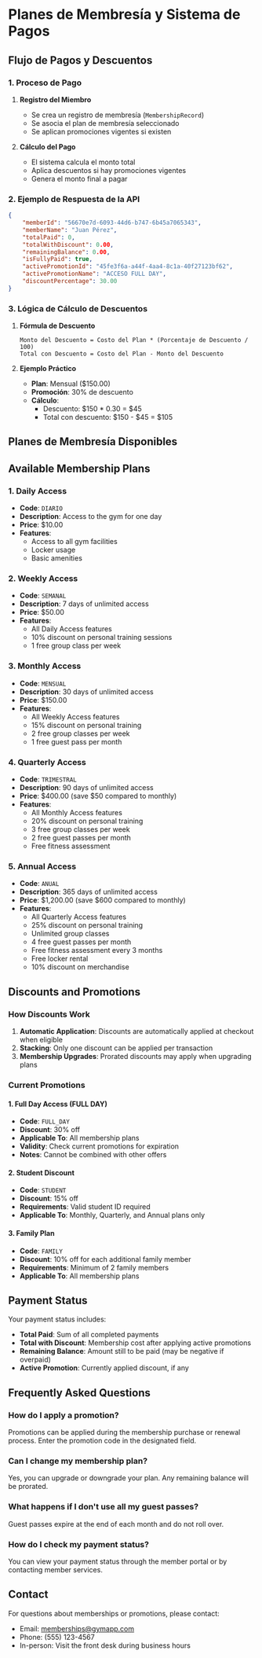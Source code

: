 # Planes de Membresía y Sistema de Pagos

## Flujo de Pagos y Descuentos

### 1. Proceso de Pago

1. **Registro del Miembro**
   - Se crea un registro de membresía (`MembershipRecord`)
   - Se asocia el plan de membresía seleccionado
   - Se aplican promociones vigentes si existen

2. **Cálculo del Pago**
   - El sistema calcula el monto total
   - Aplica descuentos si hay promociones vigentes
   - Genera el monto final a pagar

### 2. Ejemplo de Respuesta de la API

```json
{
    "memberId": "56670e7d-6093-44d6-b747-6b45a7065343",
    "memberName": "Juan Pérez",
    "totalPaid": 0,
    "totalWithDiscount": 0.00,
    "remainingBalance": 0.00,
    "isFullyPaid": true,
    "activePromotionId": "45fe3f6a-a44f-4aa4-8c1a-40f27123bf62",
    "activePromotionName": "ACCESO FULL DAY",
    "discountPercentage": 30.00
}
```

### 3. Lógica de Cálculo de Descuentos

1. **Fórmula de Descuento**
   ```
   Monto del Descuento = Costo del Plan * (Porcentaje de Descuento / 100)
   Total con Descuento = Costo del Plan - Monto del Descuento
   ```

2. **Ejemplo Práctico**
   - **Plan**: Mensual ($150.00)
   - **Promoción**: 30% de descuento
   - **Cálculo**:
     - Descuento: $150 * 0.30 = $45
     - Total con descuento: $150 - $45 = $105

## Planes de Membresía Disponibles

## Available Membership Plans

### 1. Daily Access
- **Code**: `DIARIO`
- **Description**: Access to the gym for one day
- **Price**: $10.00
- **Features**: 
  - Access to all gym facilities
  - Locker usage
  - Basic amenities

### 2. Weekly Access
- **Code**: `SEMANAL`
- **Description**: 7 days of unlimited access
- **Price**: $50.00
- **Features**:
  - All Daily Access features
  - 10% discount on personal training sessions
  - 1 free group class per week

### 3. Monthly Access
- **Code**: `MENSUAL`
- **Description**: 30 days of unlimited access
- **Price**: $150.00
- **Features**:
  - All Weekly Access features
  - 15% discount on personal training
  - 2 free group classes per week
  - 1 free guest pass per month

### 4. Quarterly Access
- **Code**: `TRIMESTRAL`
- **Description**: 90 days of unlimited access
- **Price**: $400.00 (save $50 compared to monthly)
- **Features**:
  - All Monthly Access features
  - 20% discount on personal training
  - 3 free group classes per week
  - 2 free guest passes per month
  - Free fitness assessment

### 5. Annual Access
- **Code**: `ANUAL`
- **Description**: 365 days of unlimited access
- **Price**: $1,200.00 (save $600 compared to monthly)
- **Features**:
  - All Quarterly Access features
  - 25% discount on personal training
  - Unlimited group classes
  - 4 free guest passes per month
  - Free fitness assessment every 3 months
  - Free locker rental
  - 10% discount on merchandise

## Discounts and Promotions

### How Discounts Work
1. **Automatic Application**: Discounts are automatically applied at checkout when eligible
2. **Stacking**: Only one discount can be applied per transaction
3. **Membership Upgrades**: Prorated discounts may apply when upgrading plans

### Current Promotions

#### 1. Full Day Access (FULL DAY)
- **Code**: `FULL_DAY`
- **Discount**: 30% off
- **Applicable To**: All membership plans
- **Validity**: Check current promotions for expiration
- **Notes**: Cannot be combined with other offers

#### 2. Student Discount
- **Code**: `STUDENT`
- **Discount**: 15% off
- **Requirements**: Valid student ID required
- **Applicable To**: Monthly, Quarterly, and Annual plans only

#### 3. Family Plan
- **Code**: `FAMILY`
- **Discount**: 10% off for each additional family member
- **Requirements**: Minimum of 2 family members
- **Applicable To**: All membership plans

## Payment Status

Your payment status includes:
- **Total Paid**: Sum of all completed payments
- **Total with Discount**: Membership cost after applying active promotions
- **Remaining Balance**: Amount still to be paid (may be negative if overpaid)
- **Active Promotion**: Currently applied discount, if any

## Frequently Asked Questions

### How do I apply a promotion?
Promotions can be applied during the membership purchase or renewal process. Enter the promotion code in the designated field.

### Can I change my membership plan?
Yes, you can upgrade or downgrade your plan. Any remaining balance will be prorated.

### What happens if I don't use all my guest passes?
Guest passes expire at the end of each month and do not roll over.

### How do I check my payment status?
You can view your payment status through the member portal or by contacting member services.

## Contact
For questions about memberships or promotions, please contact:
- Email: memberships@gymapp.com
- Phone: (555) 123-4567
- In-person: Visit the front desk during business hours
